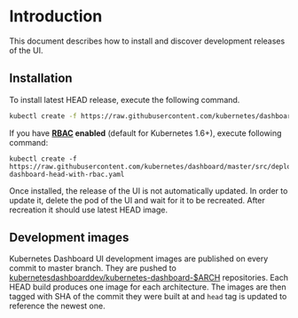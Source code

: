 # Introduction

This document describes how to install and discover development releases of the UI.

## Installation

To install latest HEAD release, execute the following command.
```bash
kubectl create -f https://raw.githubusercontent.com/kubernetes/dashboard/master/src/deploy/kubernetes-dashboard-head.yaml
```

If you have **[RBAC](https://kubernetes.io/docs/admin/authorization/rbac/) enabled** (default for Kubernetes 1.6+), execute following command:
```shell
kubectl create -f https://raw.githubusercontent.com/kubernetes/dashboard/master/src/deploy/kubernetes-dashboard-head-with-rbac.yaml
```

Once installed, the release of the UI is not automatically updated. In order to update it, delete
the pod of the UI and wait for it to be recreated. After recreation it should use latest HEAD image.

## Development images

Kubernetes Dashboard UI development images are published on every commit to master branch. They
are pushed to
[kubernetesdashboarddev/kubernetes-dashboard-$ARCH](https://hub.docker.com/r/kubernetesdashboarddev)
repositories. Each HEAD build produces one image for each architecture. The images are then tagged
with SHA of the commit they were built at and `head` tag is updated to reference the newest one.
